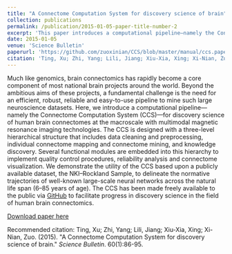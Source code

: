 ```yaml
---
title: "A Connectome Computation System for discovery science of brain"
collection: publications
permalink: /publication/2015-01-05-paper-title-number-2
excerpt: 'This paper introduces a computational pipeline—namely the Connectome Computation System (CCS).'
date: 2015-01-05
venue: 'Science Bulletin'
paperurl: 'https://github.com/zuoxinian/CCS/blob/master/manual/ccs.paper.pdf'
citation: 'Ting, Xu; Zhi, Yang; Lili, Jiang; Xiu-Xia, Xing; Xi-Nian, Zuo. (2015). &quot;A Connectome Computation System for discovery science of brain.&quot; <i>Science Bulletin</i>. 60(1):86-95.'
---
```

Much like genomics, brain connectomics has rapidly become a core component of most national brain projects around the world. Beyond the ambitious aims of these projects, a fundamental challenge is the need for an efficient, robust, reliable and easy-to-use pipeline to mine such large neuroscience datasets. Here, we introduce a computational pipeline—namely the Connectome Computation System (CCS)—for discovery science of human brain connectomes at the macroscale with multimodal magnetic resonance imaging technologies. The CCS is designed with a three-level hierarchical structure that includes data cleaning and preprocessing, individual connectome mapping and connectome mining, and knowledge discovery. Several functional modules are embedded into this hierarchy to implement quality control procedures, reliability analysis and connectome visualization. We demonstrate the utility of the CCS based upon a publicly available dataset, the NKI–Rockland Sample, to delineate the normative trajectories of well-known large-scale neural networks across the natural life span (6–85 years of age). The CCS has been made freely available to the public via [GitHub](https://github.com/zuoxinian/CCS) to facilitate progress in discovery science in the field of human brain connectomics.

[Download paper here](https://github.com/zuoxinian/CCS/blob/master/manual/ccs.paper.pdf)

Recommended citation: Ting, Xu; Zhi, Yang; Lili, Jiang; Xiu-Xia, Xing; Xi-Nian, Zuo. (2015). "A Connectome Computation System for discovery science of brain." <i>Science Bulletin</i>. 60(1):86-95.
